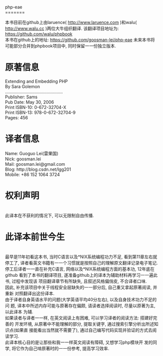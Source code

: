 php-eae<br />
=======<br />

本书目前在github上由laruence( http://www.laruence.com )和walu( http://www.walu.cc )两位大牛组织翻译. 该翻译项目地址为: https://github.com/walu/phpbook <br />
本书在github上的地址: https://github.com/goosman-lei/php-eae 未来本书将可能部分合并到phpbook项目中, 同时保留⼀一份独立版本.<br />

<h1>原著信息</h1>
Extending and Embedding PHP<br />
By Sara Golemon<br />
...............................................<br />
Publisher: Sams<br />
Pub Date: May 30, 2006<br />
Print ISBN-10: 0-672-32704-X<br />
Print ISBN-13: 978-0-672-32704-9<br />
Pages: 456<br />
<h1>译者信息</h1>
Name: Guoguo Lei(雷果国)<br />
Nick: goosman.lei<br />
Mail: goosman.lei@gmail.com<br />
Blog: http://blog.csdn.net/lgg201<br />
Mobile: +86 152 1064 3724<br />

<h1>权利声明</h1><br />
此译本在不获利的情况下, 可以无限制自由传播. <br />
<h1>此译本前世今生</h1><br />
最早是11年初看这本书, 当时C语言以及*NIX系统编程功力不足, 看到第11章左右就 停工了, 译者看英文书籍有⼀一个习惯就是按照自己的理解原文翻译记录电子笔记.<br />
停工后译者⼀一直在补充C语言, 网络以及*NIX系统编程方面的基本功, 12年底在github 看到了本书的翻译项目, 遂准备github上的译本为辅助材料再学习⼀一遍此书, 过程中发现该 项目翻译章节有所缺失, 且叙述风格偏俏皮, 不合译者口味.<br />
因此, 补充该项目中关于线程安全层缺失的⼀一部分后, 自己重又拿起原著阅读, 并重新 对照翻译出这份译本.<br />
由于译者自身英语水平的问题(大学英语平均40分左右), 以及自身技术功力不足的问 题, 译本中所述内存可能与原著存在偏颇, 请读者选择阅读时, 尽量以原著为主, 以此译本 为辅.<br />
如果读者与译者⼀一样, 在英文阅读上有困难, 可以学习译者的阅读方法: 搭建好完善的 开发环境, 从原著中不能理解的部分, 提取关键字, 通过搜索引擎分析出所述知识点(如果直 接能看出当然就不需要了), 通过自己编写代码实现并验证的方式去阅读学习.<br />
此译本核心目的是让那些和我⼀一样英文阅读有障碍, 又想学习php模块开 发的同学, 将它作为自己啃原著时的⼀一份参考, 提高学习效率.<br />
